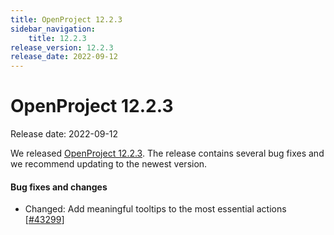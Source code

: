 ```yaml
---
title: OpenProject 12.2.3
sidebar_navigation:
    title: 12.2.3
release_version: 12.2.3
release_date: 2022-09-12
---
```


# OpenProject 12.2.3

Release date: 2022-09-12

We released [OpenProject 12.2.3](https://community.openproject.com/versions/1598).
The release contains several bug fixes and we recommend updating to the newest version.

<!--more-->
#### Bug fixes and changes

- Changed: Add meaningful tooltips to the most essential actions \[[#43299](https://community.openproject.com/wp/43299)\]
